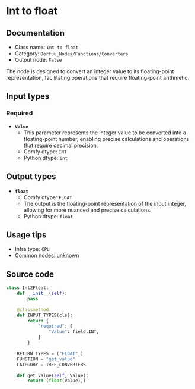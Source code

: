 # Int to float
## Documentation
- Class name: `Int to float`
- Category: `Derfuu_Nodes/Functions/Converters`
- Output node: `False`

The node is designed to convert an integer value to its floating-point representation, facilitating operations that require floating-point arithmetic.
## Input types
### Required
- **`Value`**
    - This parameter represents the integer value to be converted into a floating-point number, enabling precise calculations and operations that require decimal precision.
    - Comfy dtype: `INT`
    - Python dtype: `int`
## Output types
- **`float`**
    - Comfy dtype: `FLOAT`
    - The output is the floating-point representation of the input integer, allowing for more nuanced and precise calculations.
    - Python dtype: `float`
## Usage tips
- Infra type: `CPU`
- Common nodes: unknown


## Source code
```python
class Int2Float:
    def __init__(self):
        pass

    @classmethod
    def INPUT_TYPES(cls):
        return {
            "required": {
                "Value": field.INT,
            }
        }

    RETURN_TYPES = ("FLOAT",)
    FUNCTION = "get_value"
    CATEGORY = TREE_CONVERTERS

    def get_value(self, Value):
        return (float(Value),)

```
